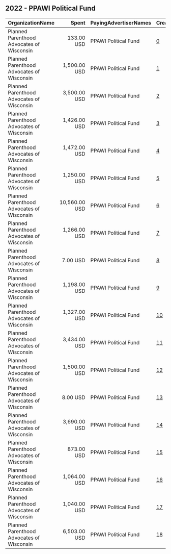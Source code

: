 ## 2022 - PPAWI Political Fund 
|OrganizationName|Spent|PayingAdvertiserNames|CreativeUrls|Impressions|Genders|AgeBrackets|CountryCodes|BillingAddresses|CandidateBallotInformation|
|:---|---:|:---|:---|---:|:---|:---|:---|:---|:---|
|Planned Parenthood Advocates of Wisconsin|133.00 USD|PPAWI Political Fund|[0](https://www.snap.com/political-ads/asset/0c34c65ffb7bd36a47a16963e169cda3861848d19bbd67d9a104d6a6cddd79c7?mediaType=png)|28,120||18+|united states|"302 N Jackson St,Milwaukee,53211,US"|David Estenson|
|Planned Parenthood Advocates of Wisconsin|1,500.00 USD|PPAWI Political Fund|[1](https://www.snap.com/political-ads/asset/998e73630e2001a204a025c609c3fdf43bcbaecc2ed7e86f2f15ea5b6f7c6bbe?mediaType=mp4)|310,544||18+|united states|"302 N Jackson St,Milwaukee,53211,US"|Lori Palmeri|
|Planned Parenthood Advocates of Wisconsin|3,500.00 USD|PPAWI Political Fund|[2](https://www.snap.com/political-ads/asset/39d6396a67ab438cd002d6147354e1143a7e50f3293913ac471970205d4e0470?mediaType=mp4)|711,850||18+|united states|"302 N Jackson St,Milwaukee,53211,US"|Jeff Smith|
|Planned Parenthood Advocates of Wisconsin|1,426.00 USD|PPAWI Political Fund|[3](https://www.snap.com/political-ads/asset/87187dbdde2ed33924b987b21ae51ae1c23b9b09b3673547125230eaecbd81f4?mediaType=png)|326,034||18+|united states|"302 N Jackson St,Milwaukee,53211,US"|Donnie Herman|
|Planned Parenthood Advocates of Wisconsin|1,472.00 USD|PPAWI Political Fund|[4](https://www.snap.com/political-ads/asset/0dea62056d1ab2f19ab314413aabb985354f7f0c0f4dc9b77f36fd248d2e97ae?mediaType=mp4)|480,154||18+|united states|"302 N Jackson St,Milwaukee,53211,US"||
|Planned Parenthood Advocates of Wisconsin|1,250.00 USD|PPAWI Political Fund|[5](https://www.snap.com/political-ads/asset/3a2bceb6531051a10dff6400486556612f7b8fc0100d0e30d1bc2ac97d6f8548?mediaType=mp4)|288,300||18+|united states|"302 N Jackson St,Milwaukee,53211,US"|Laura Gapske|
|Planned Parenthood Advocates of Wisconsin|10,560.00 USD|PPAWI Political Fund|[6](https://www.snap.com/political-ads/asset/ad30dcae488f2964ce14f6ff0660b5a876aebd20d519b21050653cdefeeca8a3?mediaType=mp4)|3,284,954||18+|united states|"302 N Jackson St,Milwaukee,53211,US"|Josh Kaul|
|Planned Parenthood Advocates of Wisconsin|1,266.00 USD|PPAWI Political Fund|[7](https://www.snap.com/political-ads/asset/411da1af7455a65a3e187d321fdf3680ba4a8b8b90e2a13f6a479158ec3cfb7e?mediaType=png)|333,428||18+|united states|"302 N Jackson St,Milwaukee,53211,US"|Ed Hibsch|
|Planned Parenthood Advocates of Wisconsin|7.00 USD|PPAWI Political Fund|[8](https://www.snap.com/political-ads/asset/0c34c65ffb7bd36a47a16963e169cda3861848d19bbd67d9a104d6a6cddd79c7?mediaType=png)|1,607||18+|united states|"302 N Jackson St,Milwaukee,53211,US"|David Estenson|
|Planned Parenthood Advocates of Wisconsin|1,198.00 USD|PPAWI Political Fund|[9](https://www.snap.com/political-ads/asset/ab6707f3005c5389bb3496ec5da3511ed2b131aa9fbbca65dc2a14fc04bfaa59?mediaType=png)|230,192||18+|united states|"302 N Jackson St,Milwaukee,53211,US"|Lori Palmeri|
|Planned Parenthood Advocates of Wisconsin|1,327.00 USD|PPAWI Political Fund|[10](https://www.snap.com/political-ads/asset/f53e8e2b418de1dee5e08025f111bbbe9bdb511655c2f9b1b5afe4b38a84fcce?mediaType=mp4)|428,333||18+|united states|"302 N Jackson St,Milwaukee,53211,US"||
|Planned Parenthood Advocates of Wisconsin|3,434.00 USD|PPAWI Political Fund|[11](https://www.snap.com/political-ads/asset/0c34c65ffb7bd36a47a16963e169cda3861848d19bbd67d9a104d6a6cddd79c7?mediaType=png)|655,159||18+|united states|"302 N Jackson St,Milwaukee,53211,US"||
|Planned Parenthood Advocates of Wisconsin|1,500.00 USD|PPAWI Political Fund|[12](https://www.snap.com/political-ads/asset/9faf600200717c9ae352923470ac050da7fa5a9ec1f66f6b4da0adb7bc9f0fc8?mediaType=mp4)|381,246||18+|united states|"302 N Jackson St,Milwaukee,53211,US"|Tip McGuire|
|Planned Parenthood Advocates of Wisconsin|8.00 USD|PPAWI Political Fund|[13](https://www.snap.com/political-ads/asset/0c34c65ffb7bd36a47a16963e169cda3861848d19bbd67d9a104d6a6cddd79c7?mediaType=png)|1,739||18+|united states|"302 N Jackson St,Milwaukee,53211,US"|David Estenson|
|Planned Parenthood Advocates of Wisconsin|3,690.00 USD|PPAWI Political Fund|[14](https://www.snap.com/political-ads/asset/0c6bb716fc6a31f95a7f5a03f02b23e5b3f90a33cd27f4bb8654d38d5159956e?mediaType=jpg)|684,266||18+|united states|"302 N Jackson St,Milwaukee,53211,US"|David Estenson|
|Planned Parenthood Advocates of Wisconsin|873.00 USD|PPAWI Political Fund|[15](https://www.snap.com/political-ads/asset/ca1ab9d6dc088334355290a821faa2e5f3d14fad6ae7a6422b653aae0e01bcb1?mediaType=png)|181,372||18+|united states|"302 N Jackson St,Milwaukee,53211,US"|Laura Gapske|
|Planned Parenthood Advocates of Wisconsin|1,064.00 USD|PPAWI Political Fund|[16](https://www.snap.com/political-ads/asset/ced55a0019685b17a1c2be81e7b8e749d31861220a7435d687c4337234bf03e0?mediaType=png)|249,498||18+|united states|"302 N Jackson St,Milwaukee,53211,US"||
|Planned Parenthood Advocates of Wisconsin|1,040.00 USD|PPAWI Political Fund|[17](https://www.snap.com/political-ads/asset/7ce4f52fe60b097e5655878083c0d779100d3694fa9d6c09765804cf913772a5?mediaType=png)|255,661||18+|united states|"302 N Jackson St,Milwaukee,53211,US"|Angie Sapik|
|Planned Parenthood Advocates of Wisconsin|6,503.00 USD|PPAWI Political Fund|[18](https://www.snap.com/political-ads/asset/09b3a9be2bb57be344e55193d283e4117c6ed5800a94c635f476572fe58abb93?mediaType=mp4)|2,028,040||18+|united states|"302 N Jackson St,Milwaukee,53211,US"|Tim Michels|
